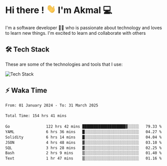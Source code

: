 # Hi there ! <img src="https://github.com/ABSphreak/ABSphreak/blob/master/gifs/Hi.gif" width="30"> I'm Akmal  💻

I'm a software developer 👨‍💻 who is passionate about technology and loves to learn new things. I'm excited to learn and collaborate with others

## 🛠️ Tech Stack

These are some of the technologies and tools that I use:

![Tech Stack](https://skillicons.dev/icons?i=typescript,nodejs,javascript,express,nest,sequelize,go,rabbitmq,python,solidity,react,vue,next,nuxtjs,webpack,vite,tailwindcss,bootstrap,css,scss,html,vercel,firebase,heroku,netlify,docker,postgresql,mongodb,redis,mysql,graphql,git,github,gitlab,vscode,figma,postman,pytorch,tensorflow,bash)

## ⚡ Waka Time
<!--START_SECTION:waka-->

```txt
From: 01 January 2024 - To: 31 March 2025

Total Time: 154 hrs 41 mins

Go                122 hrs 42 mins ███████████████████▓░░░░░   79.33 %
YAML              6 hrs 36 mins   █░░░░░░░░░░░░░░░░░░░░░░░░   04.27 %
Solidity          6 hrs 14 mins   █░░░░░░░░░░░░░░░░░░░░░░░░   04.04 %
JSON              4 hrs 48 mins   ▓░░░░░░░░░░░░░░░░░░░░░░░░   03.10 %
SQL               3 hrs 28 mins   ▓░░░░░░░░░░░░░░░░░░░░░░░░   02.25 %
Bash              2 hrs 9 mins    ▒░░░░░░░░░░░░░░░░░░░░░░░░   01.40 %
Text              1 hr 47 mins    ▒░░░░░░░░░░░░░░░░░░░░░░░░   01.16 %
```

<!--END_SECTION:waka-->


